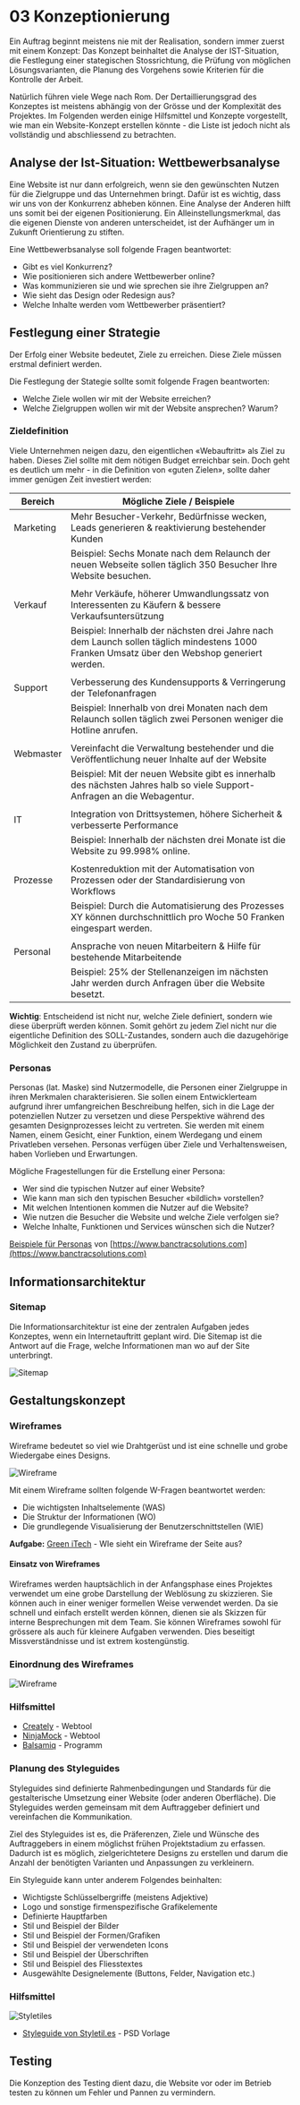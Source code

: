 # 03 Konzeptionierung

Ein Auftrag beginnt meistens nie mit der Realisation, sondern immer zuerst mit einem Konzept: Das Konzept beinhaltet die Analyse der IST-Situation, die Festlegung einer stategischen Stossrichtung, die Prüfung von möglichen Lösungsvarianten, die Planung des Vorgehens sowie Kriterien für die Kontrolle der Arbeit.

Natürlich führen viele Wege nach Rom. Der Dertaillierungsgrad des Konzeptes ist meistens abhängig von der Grösse und der Komplexität des Projektes. Im Folgenden werden einige Hilfsmittel und Konzepte vorgestellt, wie man ein Website-Konzept erstellen könnte - die Liste ist jedoch nicht als vollständig und abschliessend zu betrachten.

## Analyse der Ist-Situation: Wettbewerbsanalyse

Eine Website ist nur dann erfolgreich, wenn sie den gewünschten Nutzen für die Zielgruppe und das Unternehmen bringt. Dafür ist es wichtig, dass wir uns von der Konkurrenz abheben können. Eine Analyse der Anderen hilft uns somit bei der eigenen Positionierung. Ein Alleinstellungsmerkmal, das die eigenen Dienste von anderen unterscheidet, ist der Aufhänger um in Zukunft Orientierung zu stiften.

Eine Wettbewerbsanalyse soll folgende Fragen beantwortet:

* Gibt es viel Konkurrenz?
* Wie positionieren sich andere Wettbewerber online?
* Was kommunizieren sie und wie sprechen sie ihre Zielgruppen an?
* Wie sieht das Design oder Redesign aus?
* Welche Inhalte werden vom Wettbewerber präsentiert?

## Festlegung einer Strategie

Der Erfolg einer Website bedeutet, Ziele zu erreichen. Diese Ziele müssen erstmal definiert werden.

Die Festlegung der Stategie sollte somit folgende Fragen beantworten:

* Welche Ziele wollen wir mit der Website erreichen?
* Welche Zielgruppen wollen wir mit der Website ansprechen? Warum?

### Zieldefinition

Viele Unternehmen neigen dazu, den eigentlichen «Webauftritt» als Ziel zu haben. Dieses Ziel sollte mit dem nötigen Budget erreichbar sein. Doch geht es deutlich um mehr - in die Definition von «guten Zielen», sollte daher immer genügen Zeit investiert werden:

| Bereich   | Mögliche Ziele / Beispiele                                                                                                                   |
| --------- | -------------------------------------------------------------------------------------------------------------------------------------------- |
| Marketing | Mehr Besucher-Verkehr, Bedürfnisse wecken, Leads generieren & reaktivierung bestehender Kunden                                               |
|           | Beispiel: Sechs Monate nach dem Relaunch der neuen Webseite sollen täglich 350 Besucher Ihre Website besuchen.                               |
|           |                                                                                                                                              |
| Verkauf   | Mehr Verkäufe, höherer Umwandlungssatz von Interessenten zu Käufern & bessere Verkaufsuntersützung                                           |
|           | Beispiel: Innerhalb der nächsten drei Jahre nach dem Launch sollen täglich mindestens 1000 Franken Umsatz über den Webshop generiert werden. |
|           |                                                                                                                                              |
| Support   | Verbesserung des Kundensupports & Verringerung der Telefonanfragen                                                                           |
|           | Beispiel: Innerhalb von drei Monaten nach dem Relaunch sollen täglich zwei Personen weniger die Hotline anrufen.                             |
|           |                                                                                                                                              |
| Webmaster | Vereinfacht die Verwaltung bestehender und die Veröffentlichung neuer Inhalte auf der Website                                                |
|           | Beispiel: Mit der neuen Website gibt es innerhalb des nächsten Jahres halb so viele Support-Anfragen an die Webagentur.                      |
|           |                                                                                                                                              |
| IT        | Integration von Drittsystemen, höhere Sicherheit & verbesserte Performance                                                                   |
|           | Beispiel: Innerhalb der nächsten drei Monate ist die Website zu 99.998% online.                                                              |
|           |                                                                                                                                              |
| Prozesse  | Kostenreduktion mit der Automatisation von Prozessen oder der Standardisierung von Workflows                                                 |
|           | Beispiel: Durch die Automatisierung des Prozesses XY können durchschnittlich pro Woche 50 Franken eingespart werden.                         |
|           |                                                                                                                                              |
| Personal  | Ansprache von neuen Mitarbeitern & Hilfe für bestehende Mitarbeitende                                                                        |
|           | Beispiel: 25% der Stellenanzeigen im nächsten Jahr werden durch Anfragen über die Website besetzt.                                           |

**Wichtig**: Entscheidend ist nicht nur, welche Ziele definiert, sondern wie diese überprüft werden können. Somit gehört zu jedem Ziel nicht nur die eigentliche Definition des SOLL-Zustandes, sondern auch die dazugehörige Möglichkeit den Zustand zu überprüfen.

### Personas

Personas (lat. Maske) sind Nutzermodelle, die Personen einer Zielgruppe in ihren Merkmalen charakterisieren. Sie sollen einem Entwicklerteam aufgrund ihrer umfangreichen Beschreibung helfen, sich in die Lage der potenziellen Nutzer zu versetzen und diese Perspektive während des gesamten Designprozesses leicht zu vertreten. Sie werden mit einem Namen, einem Gesicht, einer Funktion, einem Werdegang und einem Privatleben versehen. Personas verfügen über Ziele und Verhaltensweisen, haben Vorlieben und Erwartungen.

Mögliche Fragestellungen für die Erstellung einer Persona:

* Wer sind die typischen Nutzer auf einer Website?
* Wie kann man sich den typischen Besucher «bildlich» vorstellen?
* Mit welchen Intentionen kommen die Nutzer auf die Website?
* Wie nutzen die Besucher die Website und welche Ziele verfolgen sie?
* Welche Inhalte, Funktionen und Services wünschen sich die Nutzer?

[Beispiele für Personas](https://github.com/johannesE/modul-101/tree/7ef76a9c9f706911092af198dd248f9a2832f329/Tag%203/03%20Konzeptionierung/src/persona.png) von [https://www.banctracsolutions.com](https://www.banctracsolutions.com)

## Informationsarchitektur

### Sitemap

Die Informationsarchitektur ist eine der zentralen Aufgaben jedes Konzeptes, wenn ein Internetauftritt geplant wird. Die Sitemap ist die Antwort auf die Frage, welche Informationen man wo auf der Site unterbringt.

![Sitemap](../.gitbook/assets/sitemap.png)

## Gestaltungskonzept

### Wireframes

Wireframe bedeutet so viel wie Drahtgerüst und ist eine schnelle und grobe Wiedergabe eines Designs.

![Wireframe](../.gitbook/assets/wireframe.jpg)

Mit einem Wireframe sollten folgende W-Fragen beantwortet werden:

* Die wichtigsten Inhaltselemente (WAS)
* Die Struktur der Informationen (WO)
* Die grundlegende Visualisierung der Benutzerschnittstellen (WIE)

**Aufgabe:** [Green iTech](https://green-itech.ch/) - WIe sieht ein Wireframe der Seite aus?&#x20;

#### Einsatz von Wireframes

Wireframes werden hauptsächlich in der Anfangsphase eines Projektes verwendet um eine grobe Darstellung der Weblösung zu skizzieren. Sie können auch in einer weniger formellen Weise verwendet werden. Da sie schnell und einfach erstellt werden können, dienen sie als Skizzen für interne Besprechungen mit dem Team. Sie können Wireframes sowohl für grössere als auch für kleinere Aufgaben verwenden. Dies beseitigt Missverständnisse und ist extrem kostengünstig.

### Einordnung des Wireframes

![Wireframe](../.gitbook/assets/unterschied-wireframe-mockup.png)

### Hilfsmittel

* [Creately](https://creately.com/de/lp/tool-fur-wireframe-erstellen/) - Webtool
* [NinjaMock](https://ninjamock.com/) - Webtool
* [Balsamiq](https://balsamiq.com/download/) - Programm

### Planung des Styleguides

Styleguides sind definierte Rahmenbedingungen und Standards für die gestalterische Umsetzung einer Website (oder anderen Oberfläche). Die Styleguides werden gemeinsam mit dem Auftraggeber definiert und vereinfachen die Kommunikation.

Ziel des Styleguides ist es, die Präferenzen, Ziele und Wünsche des Auftraggebers in einem möglichst frühen Projektstadium zu erfassen. Dadurch ist es möglich, zielgerichtetere Designs zu erstellen und darum die Anzahl der benötigten Varianten und Anpassungen zu verkleinern.

Ein Styleguide kann unter anderem Folgendes beinhalten:

* Wichtigste Schlüsselbergriffe (meistens Adjektive)
* Logo und sonstige firmenspezifische Grafikelemente
* Definierte Hauptfarben
* Stil und Beispiel der Bilder
* Stil und Beispiel der Formen/Grafiken
* Stil und Beispiel der verwendeten Icons
* Stil und Beispiel der Überschriften
* Stil und Beispiel des Fliesstextes
* Ausgewählte Designelemente (Buttons, Felder, Navigation etc.)

### Hilfsmittel

![Styletiles](../.gitbook/assets/style-tiles.jpg)

* [Styleguide von Styletil.es](http://styletil.es/downloads/Style\_Tile\_Template.psd.zip) - PSD Vorlage

## Testing

Die Konzeption des Testing dient dazu, die Website vor oder im Betrieb testen zu können um Fehler und Pannen zu vermindern.
